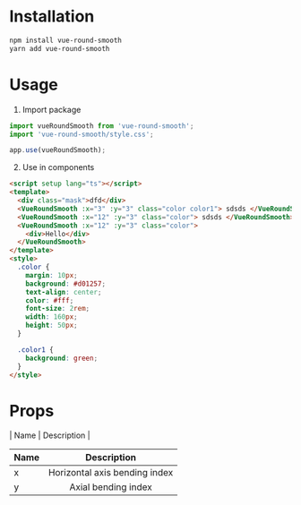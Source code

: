 # Installation

```sh
npm install vue-round-smooth
yarn add vue-round-smooth
```

# Usage

1.  Import package

```js
import vueRoundSmooth from 'vue-round-smooth';
import 'vue-round-smooth/style.css';

app.use(vueRoundSmooth);
```

2. Use in components

```html
<script setup lang="ts"></script>
<template>
  <div class="mask">dfd</div>
  <VueRoundSmooth :x="3" :y="3" class="color color1"> sdsds </VueRoundSmooth>
  <VueRoundSmooth :x="12" :y="3" class="color"> sdsds </VueRoundSmooth>
  <VueRoundSmooth :x="12" :y="3" class="color">
    <div>Hello</div>
  </VueRoundSmooth>
</template>
<style>
  .color {
    margin: 10px;
    background: #d01257;
    text-align: center;
    color: #fff;
    font-size: 2rem;
    width: 160px;
    height: 50px;
  }

  .color1 {
    background: green;
  }
</style>
```

# Props

| Name | Description |

| Name |          Description          |
| ---- | :---------------------------: |
| x    | Horizontal axis bending index |
| y    |      Axial bending index      |
